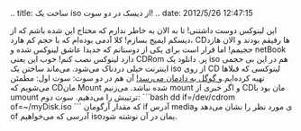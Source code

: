 .. title: ساخت یک iso از دیسک در دو سوت‌! .. date: 2012/5/26 12:47:15

این لینوکس دوست داشتنی‌! تا به الان به خاطر ندارم که محتاج این شده باشم
که از دیسکم ایمیج بسازم‌! کلا آدمی بوده‌ام که با حجم کم هارد‌، CDها
رفیقم بودند و الان هارد‌ حجیمم‌! اما قرار است برای یکی از دوستانم که
جدیدا عاشق لینوکس شده و netBook دارد لینوکس نصب کنم‌! خوب این یعنی CDRom
پر‌. دانلود یک iso هم در این بی حجمی اینترنت خیلی دردناک می‌شود‌.
می‌ماند ساختن یک iso از روی CD لینوکسی که قبلاها تهیه کرده‌ایم‌.[و گوگل
به دادمان
می‌رسد‌!](https://www.google.com/search?q=how+to+make+an+iso+from+cd+in+linux&ie=utf-8&oe=utf-8&aq=t&rls=org.mozilla:en-US:official&client=firefox-a "جستجو در گوگل برای یافتن روش")
آن هم در دو سوت: سوت اول‌: مطمئن می‌شویم که CD‌مان Mount شده نباشد‌.
می‌زنیم mount و اگر خبری از CDمان بود با umount ترتیبش را می‌دهیم‌. سوت
دوم: \`\`\`bash dd if=/dev/cdrom of=\~/myDisk.iso \`\`\` که مقدار
آرگومان if آدرس mediaی مورد نظر را نشان می‌دهد و of آدرسی که می‌خواهیم
isoیمان در آن نوشته شود‌.
